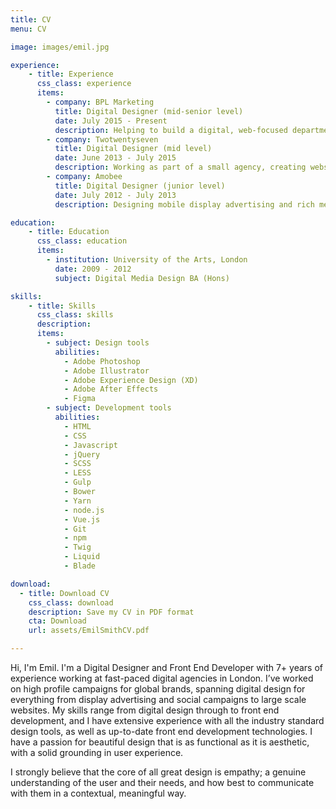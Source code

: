 ```yaml
---
title: CV
menu: CV

image: images/emil.jpg

experience:
    - title: Experience
      css_class: experience
      items:
        - company: BPL Marketing
          title: Digital Designer (mid-senior level)
          date: July 2015 - Present
          description: Helping to build a digital, web-focused department, to bring web design and development in-house. Working on campaign concepts through to delivery, designing, building and maintaining both small and large web projects for a varied range of clients. Making decisions on how to accomplish briefs, including wireframing, designing, writing technical specifications and brand guidelines.
        - company: Twotwentyseven
          title: Digital Designer (mid level)
          date: June 2013 - July 2015
          description: Working as part of a small agency, creating websites for a range of clients. Helping to develop an in-house product; a CMS for restaurants to easily manage content and updating menus. Designing and building eCommerce websites based on Shopify, using the Liquid templating language.
        - company: Amobee
          title: Digital Designer (junior level)
          date: July 2012 - July 2013
          description: Designing mobile display advertising and rich media experiences for global campaigns, alongside a small team of designers. Experimenting with concepts such as augmented reality, developing efficient solutions to streamline internal processes and looking for ways to improve our creative offering with custom code.

education:
    - title: Education
      css_class: education
      items:
        - institution: University of the Arts, London
          date: 2009 - 2012
          subject: Digital Media Design BA (Hons)

skills:
    - title: Skills
      css_class: skills
      description: 
      items:
        - subject: Design tools
          abilities:
            - Adobe Photoshop
            - Adobe Illustrator
            - Adobe Experience Design (XD)
            - Adobe After Effects
            - Figma
        - subject: Development tools
          abilities:
            - HTML
            - CSS
            - Javascript
            - jQuery
            - SCSS
            - LESS
            - Gulp
            - Bower
            - Yarn
            - node.js
            - Vue.js
            - Git
            - npm
            - Twig
            - Liquid
            - Blade

download:
  - title: Download CV
    css_class: download
    description: Save my CV in PDF format
    cta: Download
    url: assets/EmilSmithCV.pdf

---
```


Hi, I'm Emil. I'm a Digital Designer and Front End Developer with 7+ years of experience working at fast-paced digital agencies in London. I’ve worked on high profile campaigns for global brands, spanning digital design for everything from display advertising and social campaigns to large scale websites. My skills range from digital design through to front end development, and I have extensive experience with all the industry standard design tools, as well as up-to-date front end development technologies. I have a passion for beautiful design that is as functional as it is aesthetic, with a solid grounding in user experience. 

I strongly believe that the core of all great design is empathy; a genuine understanding of the user and their needs, and how best to communicate with them in a contextual, meaningful way.
